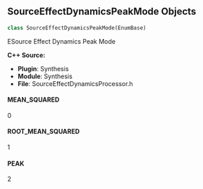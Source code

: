 ## SourceEffectDynamicsPeakMode Objects

```python
class SourceEffectDynamicsPeakMode(EnumBase)
```

ESource Effect Dynamics Peak Mode

**C++ Source:**

- **Plugin**: Synthesis
- **Module**: Synthesis
- **File**: SourceEffectDynamicsProcessor.h

<a id="unreal.SourceEffectDynamicsPeakMode.MEAN_SQUARED"></a>

#### MEAN_SQUARED

0

<a id="unreal.SourceEffectDynamicsPeakMode.ROOT_MEAN_SQUARED"></a>

#### ROOT_MEAN_SQUARED

1

<a id="unreal.SourceEffectDynamicsPeakMode.PEAK"></a>

#### PEAK

2

<a id="unreal.EnvelopeFollowerPeakMode"></a>
